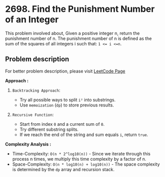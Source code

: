 # 2698. Find the Punishment Number of an Integer

This problem involved about, Given a positive integer n, return the punishment number of n. The punishment number of n is defined as the sum of the squares of all integers i such that: `1 <= i <=n`.

## Problem description

For better problem description, please visit [LeetCode Page](https://leetcode.com/problems/find-the-punishment-number-of-an-integer/description)

**Approach :**<br/>

1. `Backtracking Approach`:

    - Try all possible ways to split `i²` into substrings.
    - Use `memoization` (`dp`) to store previous results.

2. `Recursive Function`:
    - Start from index `0` and a current sum of `0`.
    - Try different substring splits.
    - If we reach the end of the string and sum equals `i`, return `true`.

**Complexity Analysis :**<br/>

-   Time-Complexity: `O(n * 2^log10​(n))` - Since we iterate through this process n times, we multiply this time complexity by a factor of n.
-   Space-Complexity: `O(n * log10​(n) + log10​(n))` - The space complexity is determined by the `dp` array and recursion stack.
